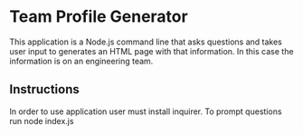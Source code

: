 # Team Profile Generator

This application is a Node.js command line that asks questions and takes user input to generates an HTML page with that information. In this case the information is on an engineering team.


## Instructions

In order to use application user must install inquirer.
To prompt questions run node index.js